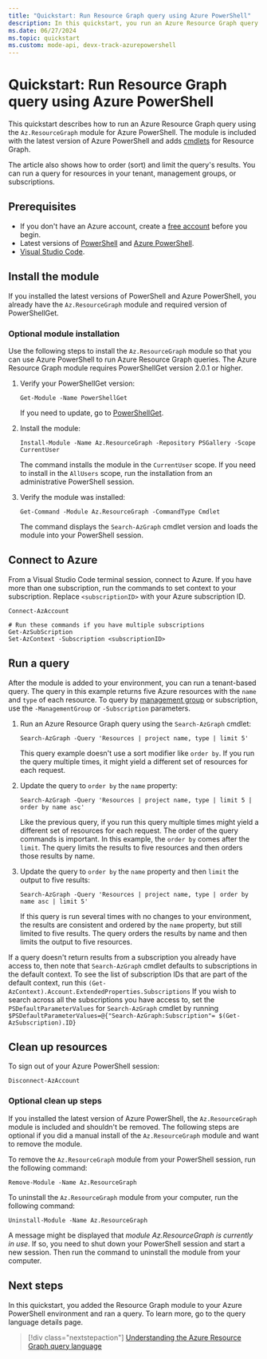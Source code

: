```yaml
---
title: "Quickstart: Run Resource Graph query using Azure PowerShell"
description: In this quickstart, you run an Azure Resource Graph query using the module for Azure PowerShell.
ms.date: 06/27/2024
ms.topic: quickstart
ms.custom: mode-api, devx-track-azurepowershell
---
```


# Quickstart: Run Resource Graph query using Azure PowerShell

This quickstart describes how to run an Azure Resource Graph query using the `Az.ResourceGraph` module for Azure PowerShell. The module is included with the latest version of Azure PowerShell and adds [cmdlets](/powershell/module/az.resourcegraph) for Resource Graph.

The article also shows how to order (sort) and limit the query's results. You can run a query for resources in your tenant, management groups, or subscriptions. 

## Prerequisites

- If you don't have an Azure account, create a [free account](https://azure.microsoft.com/pricing/purchase-options/azure-account?cid=msft_learn) before you begin.
- Latest versions of [PowerShell](/powershell/scripting/install/installing-powershell) and [Azure PowerShell](/powershell/azure/install-azure-powershell).
- [Visual Studio Code](https://code.visualstudio.com/).

## Install the module

If you installed the latest versions of PowerShell and Azure PowerShell, you already have the `Az.ResourceGraph` module and required version of PowerShellGet. 

### Optional module installation

Use the following steps to install the `Az.ResourceGraph` module so that you can use Azure PowerShell to run Azure Resource Graph queries. The Azure Resource Graph module requires PowerShellGet version 2.0.1 or higher. 

1. Verify your PowerShellGet version:

    ```azurepowershell
    Get-Module -Name PowerShellGet
    ```

   If you need to update, go to [PowerShellGet](/powershell/gallery/powershellget/install-powershellget).

1. Install the module:

   ```azurepowershell
   Install-Module -Name Az.ResourceGraph -Repository PSGallery -Scope CurrentUser
   ```

    The command installs the module in the `CurrentUser` scope. If you need to install in the `AllUsers` scope, run the installation from an administrative PowerShell session.

1. Verify the module was installed:

   ```azurepowershell
   Get-Command -Module Az.ResourceGraph -CommandType Cmdlet
   ```

   The command displays the `Search-AzGraph` cmdlet version and loads the module into your PowerShell session.

## Connect to Azure

From a Visual Studio Code terminal session, connect to Azure. If you have more than one subscription, run the commands to set context to your subscription. Replace `<subscriptionID>` with your Azure subscription ID.

```azurepowershell
Connect-AzAccount

# Run these commands if you have multiple subscriptions
Get-AzSubScription
Set-AzContext -Subscription <subscriptionID>
```

## Run a query

After the module is added to your environment, you can run a tenant-based query. The query in this example returns five Azure resources with the `name` and `type` of each resource. To query by [management group](../management-groups/overview.md) or subscription, use the `-ManagementGroup` or `-Subscription` parameters.

1. Run an Azure Resource Graph query using the `Search-AzGraph` cmdlet:

   ```azurepowershell
   Search-AzGraph -Query 'Resources | project name, type | limit 5'
   ```

   This query example doesn't use a sort modifier like `order by`. If you run the query multiple times, it might yield a different set of resources for each request.

1. Update the query to `order by` the `name` property:

   ```azurepowershell
   Search-AzGraph -Query 'Resources | project name, type | limit 5 | order by name asc'
   ```

   Like the previous query, if you run this query multiple times might yield a different set of resources for each request. The order of the query commands is important. In this example, the `order by` comes after the `limit`. The query limits the results to five resources and then orders those results by name.

1. Update the query to `order by` the `name` property and then `limit` the output to five results:

   ```azurepowershell
   Search-AzGraph -Query 'Resources | project name, type | order by name asc | limit 5'
   ```

   If this query is run several times with no changes to your environment, the results are consistent and ordered by the `name` property, but still limited to five results. The query orders the results by name and then limits the output to five resources.

If a query doesn't return results from a subscription you already have access to, then note that `Search-AzGraph` cmdlet defaults to subscriptions in the default context. To see the list of subscription IDs that are part of the default context, run this `(Get-AzContext).Account.ExtendedProperties.Subscriptions` If you wish to search across all the subscriptions you have access to, set the `PSDefaultParameterValues` for `Search-AzGraph` cmdlet by running `$PSDefaultParameterValues=@{"Search-AzGraph:Subscription"= $(Get-AzSubscription).ID}`

## Clean up resources

To sign out of your Azure PowerShell session:

```azurepowershell
Disconnect-AzAccount
```

### Optional clean up steps

If you installed the latest version of Azure PowerShell, the `Az.ResourceGraph` module is included and shouldn't be removed. The following steps are optional if you did a manual install of the `Az.ResourceGraph` module and want to remove the module. 

To remove the `Az.ResourceGraph` module from your PowerShell session, run the following command:

```azurepowershell
Remove-Module -Name Az.ResourceGraph
```

To uninstall the `Az.ResourceGraph` module from your computer, run the following command:

```azurepowershell
Uninstall-Module -Name Az.ResourceGraph
```

A message might be displayed that _module Az.ResourceGraph is currently in use_. If so, you need to shut down your PowerShell session and start a new session. Then run the command to uninstall the module from your computer.

## Next steps

In this quickstart, you added the Resource Graph module to your Azure PowerShell environment and ran a query. To learn more, go to the query language details page.

> [!div class="nextstepaction"]
> [Understanding the Azure Resource Graph query language](./concepts/query-language.md)
